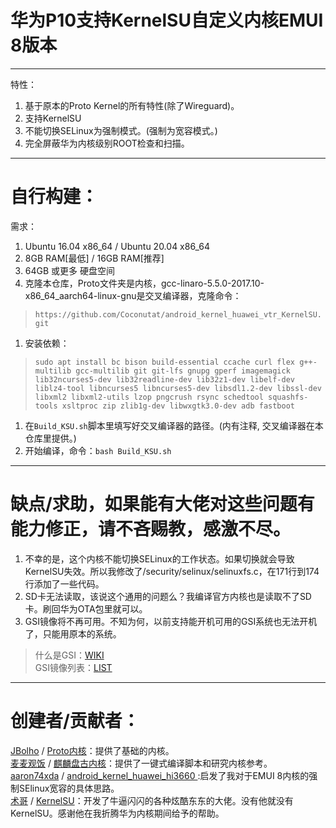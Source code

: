 # 华为P10支持KernelSU自定义内核EMUI 8版本  
***
特性：
 1. 基于原本的Proto Kernel的所有特性(除了Wireguard)。
 2. 支持KernelSU
 3. 不能切换SELinux为强制模式。(强制为宽容模式。)
 4. 完全屏蔽华为内核级别ROOT检查和扫描。  
***
# 自行构建：  
需求：  
 1. Ubuntu 16.04 x86_64 / Ubuntu 20.04 x86_64
 2. 8GB RAM[最低] / 16GB RAM[推荐]
 3. 64GB 或更多 硬盘空间
 4. 克隆本仓库，Proto文件夹是内核，gcc-linaro-5.5.0-2017.10-x86_64_aarch64-linux-gnu是交叉编译器，克隆命令：
 > `https://github.com/Coconutat/android_kernel_huawei_vtr_KernelSU.git`  
 1. 安装依赖：
 > `sudo apt install bc bison build-essential ccache curl flex g++-multilib gcc-multilib git git-lfs gnupg gperf imagemagick lib32ncurses5-dev lib32readline-dev lib32z1-dev libelf-dev liblz4-tool libncurses5 libncurses5-dev libsdl1.2-dev libssl-dev libxml2 libxml2-utils lzop pngcrush rsync schedtool squashfs-tools xsltproc zip zlib1g-dev libwxgtk3.0-dev adb fastboot`
 1. 在`Build_KSU.sh`脚本里填写好交叉编译器的路径。(内有注释, 交叉编译器在本仓库里提供。)
 2. 开始编译，命令：`bash Build_KSU.sh`
***
# 缺点/求助，如果能有大佬对这些问题有能力修正，请不吝赐教，感激不尽。
1. 不幸的是，这个内核不能切换SELinux的工作状态。如果切换就会导致KernelSU失效。所以我修改了/security/selinux/selinuxfs.c，在171行到174行添加了一些代码。
2. SD卡无法读取，该说这个通用的问题么？我编译官方内核也是读取不了SD卡。刷回华为OTA包里就可以。
3. GSI镜像将不再可用。不知为何，以前支持能开机可用的GSI系统也无法开机了，只能用原本的系统。
  > 什么是GSI：[WIKI](https://github.com/phhusson/treble_experimentations/wiki/Frequently-Asked-Questions-%28FAQ%29)  
  > GSI镜像列表：[LIST](https://github.com/phhusson/treble_experimentations/wiki/Generic-System-Image-%28GSI%29-list)  
***
# 创建者/贡献者：
[JBolho](https://github.com/JBolho) / [Proto内核](https://github.com/JBolho/Proto)：提供了基础的内核。  
[麦麦观饭](https://github.com/maimaiguanfan) / [麒麟盘古内核](https://github.com/maimaiguanfan/android_kernel_huawei_hi3660/)：提供了一键式编译脚本和研究内核参考。  
[aaron74xda](https://github.com/aaron74xda) / [android_kernel_huawei_hi3660
](https://github.com/aaron74xda/android_kernel_huawei_hi3660):启发了我对于EMUI 8内核的强制SElinux宽容的具体思路。  
[术哥](https://github.com/tiann) / [KernelSU](https://github.com/tiann)：开发了牛逼闪闪的各种炫酷东东的大佬。没有他就没有KernelSU。感谢他在我折腾华为内核期间给予的帮助。  